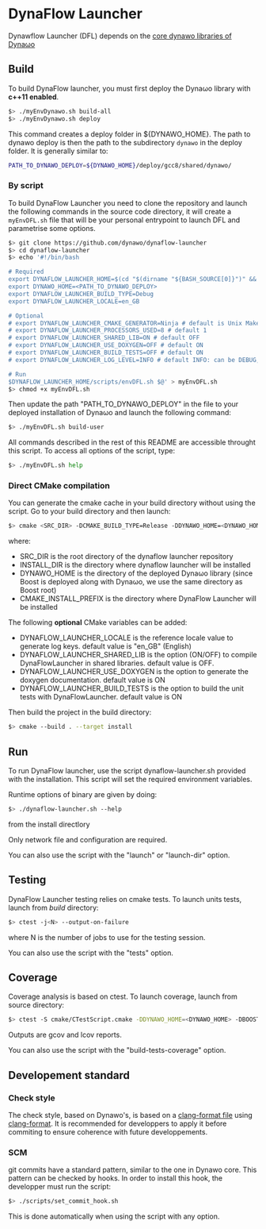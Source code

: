 # DynaFlow Launcher

Dynawflow Launcher (DFL) depends on the [core dynawo libraries of Dyna&omega;o](https://github.com/dynawo/dynawo)

## Build
To build DynaFlow launcher, you must first deploy the Dyna&omega;o library with **c++11 enabled**.

``` bash
$> ./myEnvDynawo.sh build-all
$> ./myEnvDynawo.sh deploy
```

This command creates a deploy folder in ${DYNAWO_HOME}.
The path to dynawo deploy is then the path to the subdirectory `dynawo` in the deploy folder. It is generally similar to:

``` bash
PATH_TO_DYNAWO_DEPLOY=${DYNAWO_HOME}/deploy/gcc8/shared/dynawo/
```

### By script

To build DynaFlow Launcher you need to clone the repository and launch the following commands in the source code directory, it will create a `myEnvDFL.sh` file that will be your personal entrypoint to launch DFL and parametrise some options.

``` bash
$> git clone https://github.com/dynawo/dynaflow-launcher
$> cd dynaflow-launcher
$> echo '#!/bin/bash

# Required
export DYNAFLOW_LAUNCHER_HOME=$(cd "$(dirname "${BASH_SOURCE[0]}")" && pwd)
export DYNAWO_HOME=<PATH_TO_DYNAWO_DEPLOY>
export DYNAFLOW_LAUNCHER_BUILD_TYPE=Debug
export DYNAFLOW_LAUNCHER_LOCALE=en_GB

# Optional
# export DYNAFLOW_LAUNCHER_CMAKE_GENERATOR=Ninja # default is Unix Makefiles
# export DYNAFLOW_LAUNCHER_PROCESSORS_USED=8 # default 1
# export DYNAFLOW_LAUNCHER_SHARED_LIB=ON # default OFF
# export DYNAFLOW_LAUNCHER_USE_DOXYGEN=OFF # default ON
# export DYNAFLOW_LAUNCHER_BUILD_TESTS=OFF # default ON
# export DYNAFLOW_LAUNCHER_LOG_LEVEL=INFO # default INFO: can be DEBUG, INFO, WARN, ERROR

# Run
$DYNAFLOW_LAUNCHER_HOME/scripts/envDFL.sh $@' > myEnvDFL.sh
$> chmod +x myEnvDFL.sh
```

Then update the path "PATH_TO_DYNAWO_DEPLOY" in the file to your deployed installation of Dyna&omega;o and launch the following command:
``` bash
$> ./myEnvDFL.sh build-user
```

All commands described in the rest of this README are accessible throught this script. To access all options of the script, type:
``` bash
$> ./myEnvDFL.sh help
```

### Direct CMake compilation
You can generate the cmake cache in your build directory without using the script. Go to your build directory and then launch:

```bash
$> cmake <SRC_DIR> -DCMAKE_BUILD_TYPE=Release -DDYNAWO_HOME=<DYNAWO_HOME> -DBOOST_ROOT=<DYNAWO_HOME> -DCMAKE_INSTALL_PREFIX=<INSTALL_DIR>
```

where:
* SRC_DIR is the root directory of the dynaflow launcher repository
* INSTALL_DIR is the directory where dynaflow launcher will be installed
* DYNAWO_HOME is the directory of the deployed Dyna&omega;o library (since Boost is deployed along with Dyna&omega;o, we use the same directory as Boost root)
* CMAKE_INSTALL_PREFIX is the directory where DynaFlow Launcher will be installed

The following **optional** CMake variables can be added:
* DYNAFLOW_LAUNCHER_LOCALE is the reference locale value to generate log keys. default value is "en_GB" (English)
* DYNAFLOW_LAUNCHER_SHARED_LIB is the option (ON/OFF) to compile DynaFlowLauncher in shared libraries. default value is OFF.
* DYNAFLOW_LAUNCHER_USE_DOXYGEN is the option to generate the doxygen documentation. default value is ON
* DYNAFLOW_LAUNCHER_BUILD_TESTS is the option to build the unit tests with DynaFlowLauncher. default value is ON

Then build the project in the build directory:

```bash
$> cmake --build . --target install
```

## Run
To run DynaFlow launcher, use the script dynaflow-launcher.sh provided with the installation. This script will set the required environment variables.

Runtime options of binary are given by doing:

```bash
$> ./dynaflow-launcher.sh --help
```
from the install directlory

Only network file and configuration are required.

You can also use the script with the "launch" or "launch-dir" option.

## Testing
DynaFlow Launcher testing relies on cmake tests. To launch units tests, launch from *build* directory:

```bash
$> ctest -j<N> --output-on-failure
```

where N is the number of jobs to use for the testing session.

You can also use the script with the "tests" option.

## Coverage
Coverage analysis is based on ctest. To launch coverage, launch from source directory:

```bash
$> ctest -S cmake/CTestScript.cmake -DDYNAWO_HOME=<DYNAWO_HOME> -DBOOST_ROOT=<DYNAWO_HOME> -VV
```

Outputs are gcov and lcov reports.

You can also use the script with the "build-tests-coverage" option.

## Developement standard
### Check style
The check style, based on Dynawo's, is based on a [clang-format file](https://clang.llvm.org/docs/ClangFormatStyleOptions.html) using [clang-format](https://clang.llvm.org/docs/ClangFormat.html). It is recommended for developpers to apply it before commiting to ensure coherence with future developpements.

### SCM
git commits have a standard pattern, similar to the one in Dynawo core. This pattern can be checked by hooks. In order to install this hook, the
developper must run the script:

```bash
$> ./scripts/set_commit_hook.sh
```

This is done automatically when using the script with any option.

